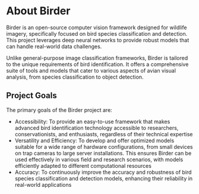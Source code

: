 # About Birder

Birder is an open-source computer vision framework designed for wildlife imagery, specifically focused on bird species classification and detection. This project leverages deep neural networks to provide robust models that can handle real-world data challenges.

Unlike general-purpose image classification frameworks, Birder is tailored to the unique requirements of bird identification. It offers a comprehensive suite of tools and models that cater to various aspects of avian visual analysis, from species classification to object detection.

## Project Goals

The primary goals of the Birder project are:

- Accessibility: To provide an easy-to-use framework that makes advanced bird identification technology accessible to researchers, conservationists, and enthusiasts, regardless of their technical expertise
- Versatility and Efficiency: To develop and offer optimized models suitable for a wide range of hardware configurations, from small devices on trap cameras to large server installations. This ensures Birder can be used effectively in various field and research scenarios, with models efficiently adapted to different computational resources
- Accuracy: To continuously improve the accuracy and robustness of bird species classification and detection models, enhancing their reliability in real-world applications
